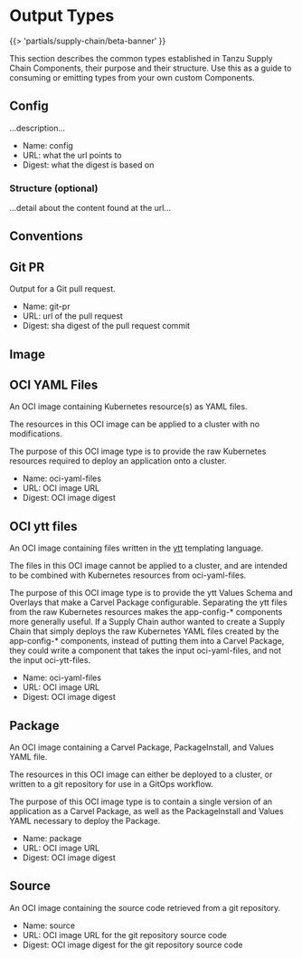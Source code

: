 # Output Types

{{> 'partials/supply-chain/beta-banner' }}

This section describes the common types established in Tanzu Supply Chain Components, their purpose and their
structure. Use this as a guide to consuming or emitting types from your own custom Components.

## Config

...description...

* Name: config
* URL: what the url points to
* Digest: what the digest is based on

### Structure (optional)

...detail about the content found at the url...

## Conventions

## Git PR

Output for a Git pull request.

* Name: git-pr
* URL: url of the pull request
* Digest: sha digest of the pull request commit

## Image

## OCI YAML Files

An OCI image containing Kubernetes resource(s) as YAML files.

The resources in this OCI image can be applied to a cluster with no modifications.

The purpose of this OCI image type is to provide the raw Kubernetes resources required to deploy an application onto a cluster.

* Name: oci-yaml-files
* URL: OCI image URL
* Digest: OCI image digest

## OCI ytt files

An OCI image containing files written in the [ytt](https://carvel.dev/ytt) templating language.

The files in this OCI image cannot be applied to a cluster, and are intended to be combined with Kubernetes resources from oci-yaml-files.

The purpose of this OCI image type is to provide the ytt Values Schema and Overlays that make a Carvel Package configurable. Separating the ytt files from the raw Kubernetes resources makes the app-config-* components more generally useful. If a Supply Chain author wanted to create a Supply Chain that simply deploys the raw Kubernetes YAML files created by the app-config-* components, instead of putting them into a Carvel Package, they could write a component that takes the input oci-yaml-files, and not the input oci-ytt-files.

* Name: oci-yaml-files
* URL: OCI image URL
* Digest: OCI image digest

## Package

An OCI image containing a Carvel Package, PackageInstall, and Values YAML file.

The resources in this OCI image can either be deployed to a cluster, or written to a git repository for use in a GitOps workflow.

The purpose of this OCI image type is to contain a single version of an application as a Carvel Package, as well as the PackageInstall and Values YAML necessary to deploy the Package.

* Name: package
* URL: OCI image URL
* Digest: OCI image digest

## Source

An OCI image containing the source code retrieved from a git repository.

* Name: source
* URL: OCI image URL for the git repository source code
* Digest: OCI image digest for the git repository source code
